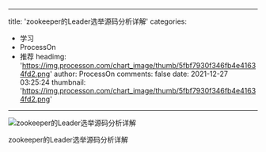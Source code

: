 
---
title: 'zookeeper的Leader选举源码分析详解'
categories: 
 - 学习
 - ProcessOn
 - 推荐
headimg: 'https://img.processon.com/chart_image/thumb/5fbf7930f346fb4e41634fd2.png'
author: ProcessOn
comments: false
date: 2021-12-27 03:25:24
thumbnail: 'https://img.processon.com/chart_image/thumb/5fbf7930f346fb4e41634fd2.png'
---

<div>   
<img class="thumb" alt="zookeeper的Leader选举源码分析详解" src="https://img.processon.com/chart_image/thumb/5fbf7930f346fb4e41634fd2.png" referrerpolicy="no-referrer">
<p>zookeeper的Leader选举源码分析详解</p>  
</div>
            